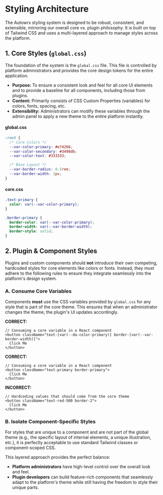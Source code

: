 # Styling Architecture

The Autowrx styling system is designed to be robust, consistent, and extensible, mirroring our overall core vs. plugin philosophy. It is built on top of Tailwind CSS and uses a multi-layered approach to manage styles across the platform.

## 1. Core Styles (`global.css`)

The foundation of the system is the `global.css` file. This file is controlled by platform administrators and provides the core design tokens for the entire application.

-   **Purpose:** To ensure a consistent look and feel for all core UI elements and to provide a baseline for all components, including those from plugins.
-   **Content:** Primarily consists of CSS Custom Properties (variables) for colors, fonts, spacing, etc.
-   **Extensibility:** Administrators can modify these variables through the admin panel to apply a new theme to the entire platform instantly.

#### global.css 
```css
:root {
  /* Core Colors */
  --var-color-primary: #e74266;
  --var-color-secondary: #3498db;
  --var-color-text: #333333;

  /* Base Layout */
  --var-border-radius: 0.5rem;
  --var-border-width: 2px;
}

```
#### core.css
```css
.text-primary {
  color: var(--var-color-primary);
}

.border-primary {
  border-color: var(--var-color-primary);
  border-width: var(--var-border-width);
  border-style: solid;
}

```


## 2. Plugin & Component Styles

Plugins and custom components should **not** introduce their own competing, hardcoded styles for core elements like colors or fonts. Instead, they must adhere to the following rules to ensure they integrate seamlessly into the platform's design system.

### A. Consume Core Variables

Components **must** use the CSS variables provided by `global.css` for any style that is part of the core theme. This ensures that when an administrator changes the theme, the plugin's UI updates accordingly.

**CORRECT:**
```tsx
// Consuming a core variable in a React component
<button className="text-[var(--da-color-primary)] border-[var(--var-border-width)]">
  Click Me
</button>
```
**CORRECT:**
```tsx
// Consuming a core variable in a React component
<button className="text-primary border-primary">
  Click Me
</button>
```

**INCORRECT:**
```tsx
// Hardcoding values that should come from the core theme
<button className="text-red-500 border-2">
  Click Me
</button>
```

### B. Isolate Component-Specific Styles

For styles that are unique to a component and are not part of the global theme (e.g., the specific layout of internal elements, a unique illustration, etc.), it is perfectly acceptable to use standard Tailwind classes or component-scoped CSS.

This layered approach provides the perfect balance:

-   **Platform administrators** have high-level control over the overall look and feel.
-   **Plugin developers** can build feature-rich components that seamlessly adapt to the platform's theme while still having the freedom to style their unique parts.
